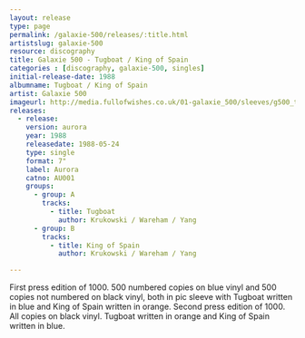 ```yaml
---
layout: release
type: page
permalink: /galaxie-500/releases/:title.html
artistslug: galaxie-500
resource: discography
title: Galaxie 500 - Tugboat / King of Spain 
categories : [discography, galaxie-500, singles]
initial-release-date: 1988
albumname: Tugboat / King of Spain
artist: Galaxie 500
imageurl: http://media.fullofwishes.co.uk/01-galaxie_500/sleeves/g500_tugboat_a001.jpg
releases:
  - release:
    version: aurora
    year: 1988
    releasedate: 1988-05-24
    type: single
    format: 7"
    label: Aurora
    catno: AU001
    groups:
      - group: A
        tracks:
          - title: Tugboat
            author: Krukowski / Wareham / Yang
      - group: B
        tracks:
          - title: King of Spain
            author: Krukowski / Wareham / Yang

---
```

First press edition of 1000. 500 numbered copies on blue vinyl and 500 copies not numbered on black vinyl, both in pic sleeve with Tugboat written in blue and King of Spain written in orange. 
Second press edition of 1000. All copies on black vinyl. Tugboat written in orange and King of Spain written in blue.